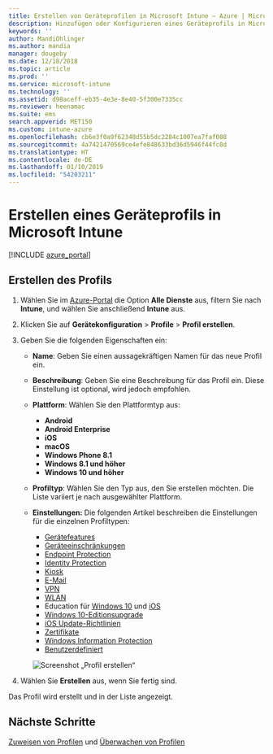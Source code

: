 ```yaml
---
title: Erstellen von Geräteprofilen in Microsoft Intune – Azure | Microsoft-Dokumentation
description: Hinzufügen oder Konfigurieren eines Geräteprofils in Microsoft Intune sowie Auswahl des Plattformtyps und der Konfiguration der Einstellungen innerhalb des Azure-Portals
keywords: ''
author: MandiOhlinger
ms.author: mandia
manager: dougeby
ms.date: 12/18/2018
ms.topic: article
ms.prod: ''
ms.service: microsoft-intune
ms.technology: ''
ms.assetid: d98aceff-eb35-4e3e-8e40-5f300e7335cc
ms.reviewer: heenamac
ms.suite: ems
search.appverid: MET150
ms.custom: intune-azure
ms.openlocfilehash: cb6e3f0a9f62348d55b5dc2284c1007ea7faf088
ms.sourcegitcommit: 4a7421470569ce4efe848633bd36d5946f44fc8d
ms.translationtype: HT
ms.contentlocale: de-DE
ms.lasthandoff: 01/10/2019
ms.locfileid: "54203211"
---
```

# <a name="create-a-device-profile-in-microsoft-intune"></a>Erstellen eines Geräteprofils in Microsoft Intune

[!INCLUDE [azure_portal](./includes/azure_portal.md)]

## <a name="create-the-profile"></a>Erstellen des Profils

1. Wählen Sie im [Azure-Portal](https://portal.azure.com) die Option **Alle Dienste** aus, filtern Sie nach **Intune**, und wählen Sie anschließend **Intune** aus.

2. Klicken Sie auf **Gerätekonfiguration** > **Profile** > **Profil erstellen**.

3. Geben Sie die folgenden Eigenschaften ein:

   - **Name**: Geben Sie einen aussagekräftigen Namen für das neue Profil ein.
   - **Beschreibung**: Geben Sie eine Beschreibung für das Profil ein. Diese Einstellung ist optional, wird jedoch empfohlen.
   - **Plattform**: Wählen Sie den Plattformtyp aus:  

       - **Android**
       - **Android Enterprise**
       - **iOS**
       - **macOS**
       - **Windows Phone 8.1**
       - **Windows 8.1 und höher**
       - **Windows 10 und höher**

   - **Profiltyp**: Wählen Sie den Typ aus, den Sie erstellen möchten. Die Liste variiert je nach ausgewählter Plattform.
   - **Einstellungen:** Die folgenden Artikel beschreiben die Einstellungen für die einzelnen Profiltypen:

       -  [Gerätefeatures](device-features-configure.md)
       -  [Geräteeinschränkungen](device-restrictions-configure.md)
       -  [Endpoint Protection](endpoint-protection-configure.md)
       -  [Identity Protection](identity-protection-configure.md)  
       -  [Kiosk](kiosk-settings.md)
       -  [E-Mail](email-settings-configure.md)
       -  [VPN](vpn-settings-configure.md)
       -  [WLAN](wi-fi-settings-configure.md)
       -  Education für [Windows 10](education-settings-configure.md) und [iOS](wi-fi-settings-ios.md)
       -  [Windows 10-Editionsupgrade](edition-upgrade-configure-windows-10.md)
       -  [iOS Update-Richtlinien](software-updates-ios.md)
       -  [Zertifikate](certificates-configure.md)
       -  [Windows Information Protection](windows-information-protection-configure.md)
       -  [Benutzerdefiniert](custom-settings-configure.md)

     ![Screenshot „Profil erstellen“](./media/create-device-profile.png)

4. Wählen Sie **Erstellen** aus, wenn Sie fertig sind.

Das Profil wird erstellt und in der Liste angezeigt.

## <a name="next-steps"></a>Nächste Schritte
[Zuweisen von Profilen](device-profile-assign.md) und [Überwachen von Profilen](device-profile-monitor.md)
